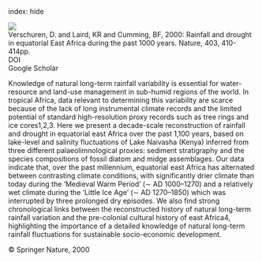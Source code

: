 index: hide

<div class="Citation">
    <div class="Citation-thumb CitationThumb-linked"  data-href="https://doi.org/10.1038/35000179">
      <img src="https://static.claimspace.cloud/climate-study-static/refs/thumbs/5/Verschuren_et_al_2000-thumb.png" />
    </div>

  <div class="Citation-body">
    <div class="Citation-text">Verschuren, D. and Laird, KR and Cumming, BF, 2000: Rainfall and drought in equatorial East Africa during the past 1000 years. <span class="Article-journal">Nature, </span><span class="Article-volume">403, </span>410-414pp.</div>
    <div class="Citation-links">
      <div class="CitationLink" data-href="https://doi.org/10.1038/35000179">
        <div class="CitationLink-icon CitationLink-Doi"></div>
        <div class="CitationLink-text">DOI</div>
      </div>
      <div class="CitationLink" data-href="https://scholar.google.com/scholar?q=10.1038/35000179">
        <div class="CitationLink-icon CitationLink-Scholar"></div>
        <div class="CitationLink-text">Google Scholar</div>
      </div>
    </div>
  </div>
</div>

Knowledge of natural long-term rainfall variability is essential for water-resource and land-use management in sub-humid regions of the world. In tropical Africa, data relevant to determining this variability are scarce because of the lack of long instrumental climate records and the limited potential of standard high-resolution proxy records such as tree rings and ice cores1,2,3. Here we present a decade-scale reconstruction of rainfall and drought in equatorial east Africa over the past 1,100 years, based on lake-level and salinity fluctuations of Lake Naivasha (Kenya) inferred from three different palaeolimnological proxies: sediment stratigraphy and the species compositions of fossil diatom and midge assemblages. Our data indicate that, over the past millennium, equatorial east Africa has alternated between contrasting climate conditions, with significantly drier climate than today during the ‘Medieval Warm Period’ (∼ AD 1000–1270) and a relatively wet climate during the ‘Little Ice Age’ (∼ AD 1270–1850) which was interrupted by three prolonged dry episodes. We also find strong chronological links between the reconstructed history of natural long-term rainfall variation and the pre-colonial cultural history of east Africa4, highlighting the importance of a detailed knowledge of natural long-term rainfall fluctuations for sustainable socio-economic development.

<div class="Citation-copy">
&copy; Springer Nature, 2000
</div>